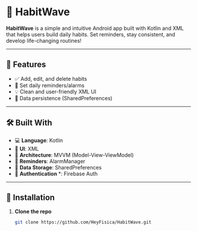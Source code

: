 # 📱 HabitWave

**HabitWave** is a simple and intuitive Android app built with Kotlin and XML that helps users build daily habits. Set reminders, stay consistent, and develop life-changing routines!

---

## 🚀 Features

- ✅ Add, edit, and delete habits
- 🔔 Set daily reminders/alarms
- 💡 Clean and user-friendly XML UI
- 💾 Data persistence (SharedPreferences)

---

## 🛠 Built With

- 💻 **Language**: Kotlin  
- 🎨 **UI**: XML  
- 🧱 **Architecture**: MVVM (Model-View-ViewModel)  
- 🔔 **Reminders**: AlarmManager  
- 💾 **Data Storage**:  SharedPreferences  
- 🔐 **Authentication** *: Firebase Auth  

---

## 📲 Installation

1. **Clone the repo**
   ```bash
   git clone https://github.com/HeyFisica/HabitWave.git
